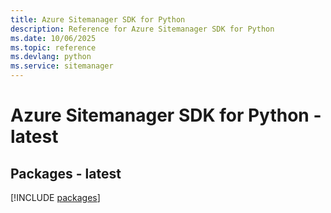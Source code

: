```yaml
---
title: Azure Sitemanager SDK for Python
description: Reference for Azure Sitemanager SDK for Python
ms.date: 10/06/2025
ms.topic: reference
ms.devlang: python
ms.service: sitemanager
---
```

# Azure Sitemanager SDK for Python - latest
## Packages - latest
[!INCLUDE [packages](sitemanager-index.md)]